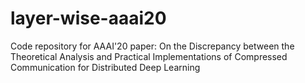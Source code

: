 # layer-wise-aaai20
Code repository for AAAI'20 paper: On the Discrepancy between the Theoretical Analysis and Practical Implementations of Compressed Communication for Distributed Deep Learning


